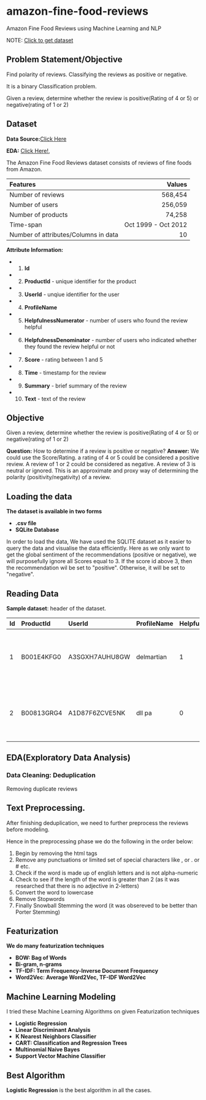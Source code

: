 # amazon-fine-food-reviews
Amazon Fine Food Reviews using Machine Learning and NLP

NOTE: [Click to get dataset](https://drive.google.com/file/d/11zzpZ0YnaOVMGQSYeNtvK_In-PNsxMW1/view?usp=sharing)

## Problem Statement/Objective
Find polarity of reviews. Classifying the reviews as positive or negative.

It is a binary Classification problem.

Given a review, determine whether the review is positive(Rating of 4 or 5) or negative(rating of 1 or 2)

## Dataset

__Data Source:__[Click Here](https://www.kaggle.com/snap/amazon-fine-food-reviews)

__EDA:__ [Click Here!](https://nycdatascience.com/blog/student-works/amazon-fine-foods-visualization/),

The Amazon Fine Food Reviews dataset consists of reviews of fine foods from Amazon.

| Features | Values |
| :--      |  --:   |
| Number of reviews                    | 568,454              |
| Number of users                      | 256,059              |
| Number of products                   |  74,258              |
| Time-span                            | Oct 1999 - Oct 2012  |
| Number of attributes/Columns in data | 10                   |

__Attribute Information:__
* 1. **Id**
* 2. **ProductId** - unique identifier for the product
* 3. **UserId** - unqiue identifier for the user
* 4. **ProfileName**
* 5. **HelpfulnessNumerator** - number of users who found the review helpful
* 6. **HelpfulnessDenominator** - number of users who indicated whether they found the review helpful or not
* 7. **Score** - rating between 1 and 5
* 8. **Time** - timestamp for the review
* 9. **Summary** - brief summary of the review
* 10. **Text** - text of the review

## Objective
Given a review, determine whether the review is positive(Rating of 4 or 5) or negative(rating of 1 or 2)

__Question:__ How to determine if a review is positive or negative?
__Answer:__ We could use the Score/Rating. a rating of 4 or 5 could be considered a positive review. A review of 1 or 2 could be considered as negative. A review of 3 is neutral or ignored. This is an approximate and proxy way of determining the polarity (positivity/negativity) of a review.

## Loading the data
**The dataset is available in two forms**
* **.csv file**
* **SQLite Database**

In order to load the data, We have used the SQLITE dataset as it easier to query the data and visualise the data efficiently.
Here as we only want to get the global sentiment of the recommendations (positive or negative), we will purposefully ignore all Scores equal to 3. If the score id
above 3, then the recommendation wil be set to "positive". Otherwise, it will be set to "negative".

## Reading Data

__Sample dataset__: header of the dataset.

|Id |ProductId |UserId |ProfileName |HelpfulnessNumerator |HelpfulnessDenominator |Score |Time |Summary |Text |
|:-- |:-- |:-- |:-- |:--|:-- |:-- |:-- |:-- |--:|
|1 |B001E4KFG0 |A3SGXH7AUHU8GW |delmartian |1 |1 |1 |1303862400|Good Quality Dog Food|I have bought several of the Vitality canned d...|
|2 |B00813GRG4 |A1D87F6ZCVE5NK |dll pa |0 |0 |0 |1346976000 |Not as Advertised|Product arrived labeled as Jumbo Salted Peanut...|

## EDA(Exploratory Data Analysis)

### Data Cleaning: Deduplication
Removing duplicate reviews

## Text Preprocessing.
After finishing deduplication, we need to further preprocess the reviews before modeling.

Hence in the preprocessing phase we do the following in the order below:

1. Begin by removing the html tags
2. Remove any punctuations or limited set of special characters like , or . or # etc.
3. Check if the word is made up of english letters and is not alpha-numeric
4. Check to see if the length of the word is greater than 2 (as it was researched that there is no adjective in 2-letters)
5. Convert the word to lowercase
6. Remove Stopwords
7. Finally Snowball Stemming the word (it was obsereved to be better than Porter Stemming)


## Featurization

**We do many featurization techniques**

* **BOW: Bag of Words**
* **Bi-gram, n-grams**
* **TF-IDF: Term Frequency-Inverse Document Frequency**
* **Word2Vec**: **Average Word2Vec, TF-IDF Word2Vec**

## Machine Learning Modeling
I tried these Machine Learning Algorithms on given Featurization techniques

* __Logistic Regression__
* __Linear Discriminant Analysis__
* __K Nearest Neighbors Classifier__
* __CART: Classification and Regression Trees__
* __Multinomial Naive Bayes__
* __Support Vector Machine Classifier__


## Best Algorithm

**Logistic Regression** is the best algorithm in all the cases.
